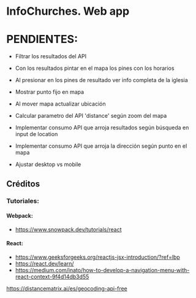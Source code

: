 # InfoChurches. Web app


# PENDIENTES:
- Filtrar los resultados del API
- Con los resultados pintar en el mapa los pines con los horarios
- Al presionar en los pines de resultado ver info completa de la iglesia

- Mostrar punto fijo en mapa
- Al mover mapa actualizar ubicación 
- Calcular parametro del API 'distance' según zoom del mapa

- Implementar consumo API que arroja resultados según búsqueda en input de location
- Implementar consumo API que arroja la dirección según punto en el mapa
- Ajustar desktop vs mobile








## Créditos

### Tutoriales:

#### Webpack:
- https://www.snowpack.dev/tutorials/react

#### React:
- https://www.geeksforgeeks.org/reactjs-jsx-introduction/?ref=lbp
- https://react.dev/learn/
- https://medium.com/inato/how-to-develop-a-navigation-menu-with-react-context-9f4d14db3d55

https://distancematrix.ai/es/geocoding-api-free
